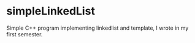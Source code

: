 # simpleLinkedList
Simple C++ program implementing linkedlist and template, I wrote in my first semester.
